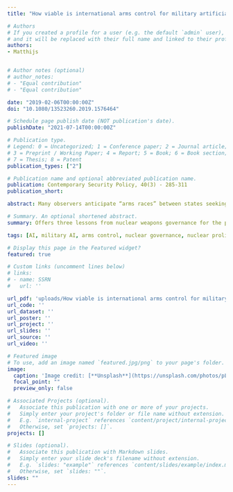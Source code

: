 ```yaml
---
title: "How viable is international arms control for military artificial intelligence? Three lessons from nuclear weapons"

# Authors
# If you created a profile for a user (e.g. the default `admin` user), write the username (folder name) here 
# and it will be replaced with their full name and linked to their profile.
authors:
- Matthijs


# Author notes (optional)
# author_notes:
# - "Equal contribution"
# - "Equal contribution"

date: "2019-02-06T00:00:00Z"
doi: "10.1080/13523260.2019.1576464"

# Schedule page publish date (NOT publication's date).
publishDate: "2021-07-14T00:00:00Z"

# Publication type.
# Legend: 0 = Uncategorized; 1 = Conference paper; 2 = Journal article;
# 3 = Preprint / Working Paper; 4 = Report; 5 = Book; 6 = Book section;
# 7 = Thesis; 8 = Patent
publication_types: ["2"]

# Publication name and optional abbreviated publication name.
publication: Contemporary Security Policy, 40(3) - 285-311
publication_short: 

abstract: Many observers anticipate “arms races” between states seeking to deploy artificial intelligence (AI) in diverse military applications, some of which raise concerns on ethical and legal grounds, or from the perspective of strategic stability or accident risk. How viable are arms control regimes for military AI? This article draws a parallel with the experience in controlling nuclear weapons, to examine the opportunities and pitfalls of efforts to prevent, channel, or contain the militarization of AI. It applies three analytical lenses to argue that (1) norm institutionalization can counter or slow proliferation; (2) organized “epistemic communities” of experts can effectively catalyze arms control; (3) many military AI applications will remain susceptible to “normal accidents,” such that assurances of “meaningful human control” are largely inadequate. I conclude that while there are key differences, understanding these lessons remains essential to those seeking to pursue or study the next chapter in global arms control.

# Summary. An optional shortened abstract.
summary: Offers three lessons from nuclear weapons governance for the political prospects, avenues, and limits of arms control for military AI

tags: [AI, military AI, arms control, nuclear governance, nuclear proliferation, normal accident theory]

# Display this page in the Featured widget?
featured: true

# Custom links (uncomment lines below)
# links:
# - name: SSRN
#   url: ''

url_pdf: 'uploads/How viable is international arms control for military artificial intelligence Three lessons from nuclear weapons.pdf'
url_code: ''
url_dataset: ''
url_poster: ''
url_project: ''
url_slides: ''
url_source: ''
url_video: ''

# Featured image
# To use, add an image named `featured.jpg/png` to your page's folder. 
image:
  caption: 'Image credit: [**Unsplash**](https://unsplash.com/photos/pLCdAaMFLTE)'
  focal_point: ""
  preview_only: false

# Associated Projects (optional).
#   Associate this publication with one or more of your projects.
#   Simply enter your project's folder or file name without extension.
#   E.g. `internal-project` references `content/project/internal-project/index.md`.
#   Otherwise, set `projects: []`.
projects: []

# Slides (optional).
#   Associate this publication with Markdown slides.
#   Simply enter your slide deck's filename without extension.
#   E.g. `slides: "example"` references `content/slides/example/index.md`.
#   Otherwise, set `slides: ""`.
slides: ""
---
```


<!-- {{% callout note %}}
Click the *Cite* button above to demo the feature to enable visitors to import publication metadata into their reference management software.
{{% /callout %}}

{{% callout note %}}
Create your slides in Markdown - click the *Slides* button to check out the example.
{{% /callout %}}
 -->

